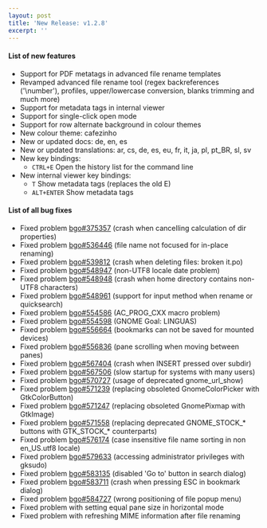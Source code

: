 ```yaml
---
layout: post
title: 'New Release: v1.2.8'
excerpt: ''
---
```


#### List of new features

* Support for PDF metatags in advanced file rename templates
* Revamped advanced file rename tool (regex backreferences ('\number'), profiles, upper/lowercase conversion, blanks trimming and much more)
* Support for metadata tags in internal viewer
* Support for single-click open mode
* Support for row alternate background in colour themes
* New colour theme: cafezinho
* New or updated docs: de, en, es
* New or updated translations: ar, cs, de, es, eu, fr, it, ja, pl, pt_BR, sl, sv
* New key bindings:
    * `CTRL+E` Open the history list for the command line
* New internal viewer key bindings:
    * `T` Show metadata tags (replaces the old E)
    * `ALT+ENTER` Show metadata tags

#### List of all bug fixes

* Fixed problem [bgo#375357](https://bugzilla.gnome.org/show_bug.cgi?id=375357) (crash when cancelling calculation of dir properties)
* Fixed problem [bgo#536446](https://bugzilla.gnome.org/show_bug.cgi?id=536446) (file name not focused for in-place renaming)
* Fixed problem [bgo#539812](https://bugzilla.gnome.org/show_bug.cgi?id=539812) (crash when deleting files: broken it.po)
* Fixed problem [bgo#548947](https://bugzilla.gnome.org/show_bug.cgi?id=548947) (non-UTF8 locale date problem)
* Fixed problem [bgo#548948](https://bugzilla.gnome.org/show_bug.cgi?id=548948) (crash when home directory contains non-UTF8 characters)
* Fixed problem [bgo#548961](https://bugzilla.gnome.org/show_bug.cgi?id=548961) (support for input method when rename or quicksearch)
* Fixed problem [bgo#554586](https://bugzilla.gnome.org/show_bug.cgi?id=554586) (AC_PROG_CXX macro problem)
* Fixed problem [bgo#554598](https://bugzilla.gnome.org/show_bug.cgi?id=554598) (GNOME Goal: LINGUAS)
* Fixed problem [bgo#556664](https://bugzilla.gnome.org/show_bug.cgi?id=556664) (bookmarks can not be saved for mounted devices)
* Fixed problem [bgo#556836](https://bugzilla.gnome.org/show_bug.cgi?id=556836) (pane scrolling when moving between panes)
* Fixed problem [bgo#567404](https://bugzilla.gnome.org/show_bug.cgi?id=567404) (crash when INSERT pressed over subdir)
* Fixed problem [bgo#567506](https://bugzilla.gnome.org/show_bug.cgi?id=567506) (slow startup for systems with many users)
* Fixed problem [bgo#570727](https://bugzilla.gnome.org/show_bug.cgi?id=570727) (usage of deprecated gnome_url_show)
* Fixed problem [bgo#571239](https://bugzilla.gnome.org/show_bug.cgi?id=571239) (replacing obsoleted GnomeColorPicker with GtkColorButton)
* Fixed problem [bgo#571247](https://bugzilla.gnome.org/show_bug.cgi?id=571247) (replacing obsoleted GnomePixmap with GtkImage)
* Fixed problem [bgo#571558](https://bugzilla.gnome.org/show_bug.cgi?id=571558) (replacing deprecated GNOME_STOCK_* buttons with GTK_STOCK_* counterparts)
* Fixed problem [bgo#576174](https://bugzilla.gnome.org/show_bug.cgi?id=576174) (case insensitive file name sorting in non en_US.utf8 locale)
* Fixed problem [bgo#579633](https://bugzilla.gnome.org/show_bug.cgi?id=579633) (accessing administrator privileges with gksudo)
* Fixed problem [bgo#583135](https://bugzilla.gnome.org/show_bug.cgi?id=583135) (disabled 'Go to' button in search dialog)
* Fixed problem [bgo#583711](https://bugzilla.gnome.org/show_bug.cgi?id=583711) (crash when pressing ESC in bookmark dialog)
* Fixed problem [bgo#584727](https://bugzilla.gnome.org/show_bug.cgi?id=584727) (wrong positioning of file popup menu)
* Fixed problem with setting equal pane size in horizontal mode
* Fixed problem with refreshing MIME information after file renaming
